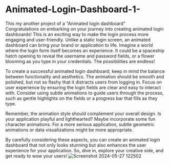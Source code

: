# Animated-Login-Dashboard-1-
This my another project of a "Animated login dashboard"
<br>
Congratulations on embarking on your journey into creating animated login dashboards! This is an exciting way to make the login process more engaging and user-friendly. Unlike a static login screen, an animated dashboard can bring your brand or application to life. Imagine a world where the login form itself becomes an experience. It could be a spaceship hatch opening to reveal the username and password fields, or a flower blooming as you type in your credentials. The possibilities are endless!

To create a successful animated login dashboard, keep in mind the balance between functionality and aesthetics. The animation should be smooth and polished, but not so flashy that it distracts users from logging in.  Focus on user experience by ensuring the login fields are clear and easy to interact with. Consider using subtle animations to guide users through the process, such as gentle highlights on the fields or a progress bar that fills as they type.

Remember, the animation style should complement your overall design. Is your application playful and lighthearted? Maybe incorporate some fun character animations.  For a more serious application, subtle geometric animations or data visualizations might be more appropriate.

By carefully considering these aspects, you can create an animated login dashboard that not only looks stunning but also enhances the user experience for your application. So, dive in, explore your creative side, and get ready to wow your users!
![Screenshot 2024-05-27 122502](https://github.com/Helix-1716/Animated-Login-Dashboard-1-/assets/161151585/7bc3cd42-b27e-484f-8214-4fb3e9c95cb6)
